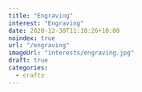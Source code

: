 ```yaml
---
title: "Engraving"
interest: "Engraving"
date: 2020-12-30T11:10:26+10:00
noindex: true
url: "/engraving"
imageUrl: "interests/engraving.jpg"
draft: true
categories:
  - crafts
---
```


